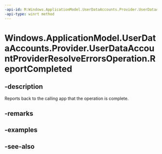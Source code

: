 ----api-id: M:Windows.ApplicationModel.UserDataAccounts.Provider.UserDataAccountProviderResolveErrorsOperation.ReportCompleted
-api-type: winrt method
---<!-- Method syntaxpublic void ReportCompleted()--># Windows.ApplicationModel.UserDataAccounts.Provider.UserDataAccountProviderResolveErrorsOperation.ReportCompleted## -descriptionReports back to the calling app that the operation is complete.## -remarks## -examples## -see-also